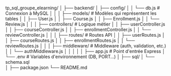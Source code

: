 tp_sql_groupe_elearning/
│
├── backend/
│   ├── config/
│   │   └── db.js              # Connexion à MySQL
│   │
│   ├── models/                # Modèles qui représentent les tables
│   │   ├── User.js
│   │   ├── Course.js
│   │   ├── Enrollment.js
│   │   └── Review.js
│   │
│   ├── controllers/           # Logique métier
│   │   ├── userController.js
│   │   ├── courseController.js
│   │   ├── enrollmentController.js
│   │   └── reviewController.js
│   │
│   ├── routes/                # Routes API
│   │   ├── userRoutes.js
│   │   ├── courseRoutes.js
│   │   ├── enrollmentRoutes.js
│   │   └── reviewRoutes.js
│   │
│   ├── middleware/            # Middleware (auth, validation, etc.)
│   │   └── authMiddleware.js
│   │
│   │
│   ├── app.js                 # Point d'entrée Express
│   └── .env                   # Variables d'environnement (DB, PORT…)
│
├── sql/
│   └── schema.sql            
│
├── package.json
└── README.md
